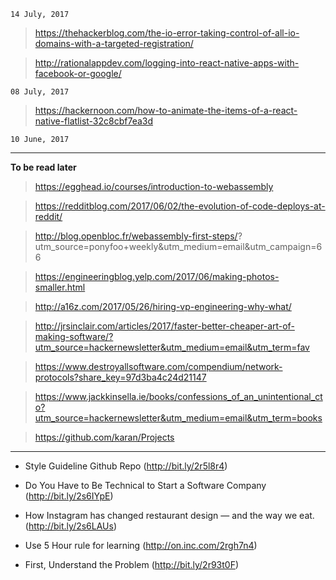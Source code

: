 `14 July, 2017`
> https://thehackerblog.com/the-io-error-taking-control-of-all-io-domains-with-a-targeted-registration/

> http://rationalappdev.com/logging-into-react-native-apps-with-facebook-or-google/

`08 July, 2017`
> https://hackernoon.com/how-to-animate-the-items-of-a-react-native-flatlist-32c8cbf7ea3d


`10 June, 2017`

---
**To be read later**
> https://egghead.io/courses/introduction-to-webassembly

> https://redditblog.com/2017/06/02/the-evolution-of-code-deploys-at-reddit/

> http://blog.openbloc.fr/webassembly-first-steps/?
utm_source=ponyfoo+weekly&utm_medium=email&utm_campaign=66

> https://engineeringblog.yelp.com/2017/06/making-photos-smaller.html

>http://a16z.com/2017/05/26/hiring-vp-engineering-why-what/

> http://jrsinclair.com/articles/2017/faster-better-cheaper-art-of-making-software/?utm_source=hackernewsletter&utm_medium=email&utm_term=fav

> https://www.destroyallsoftware.com/compendium/network-protocols?share_key=97d3ba4c24d21147

> https://www.jackkinsella.ie/books/confessions_of_an_unintentional_cto?utm_source=hackernewsletter&utm_medium=email&utm_term=books

> https://github.com/karan/Projects

---


- Style Guideline Github Repo (http://bit.ly/2r5l8r4)

- Do You Have to Be Technical to Start a Software Company (http://bit.ly/2s6IYpE)

- How Instagram has changed restaurant design — and the way we eat. (http://bit.ly/2s6LAUs)

- Use 5 Hour rule for learning (http://on.inc.com/2rgh7n4)

- First, Understand the Problem (http://bit.ly/2r93t0F)
